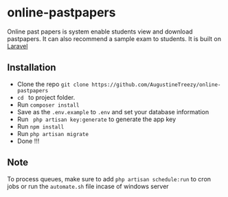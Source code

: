 # online-pastpapers
Online past papers is system enable students view and download pastpapers. It can also recommend a sample exam to students. It is built on [Laravel](https://laravel.com)

## Installation

* Clone the repo ` git clone https://github.com/AugustineTreezy/online-pastpapers `
* `cd ` to project folder. 
* Run ` composer install `
* Save as the `.env.example` to `.env` and set your database information 
* Run ` php artisan key:generate` to generate the app key
* Run ` npm install ` 
* Run ` php artisan migrate ` 
* Done !!!

## Note
To process queues, make sure to add ` php artisan schedule:run ` to cron jobs or run the ` automate.sh ` file incase of windows server